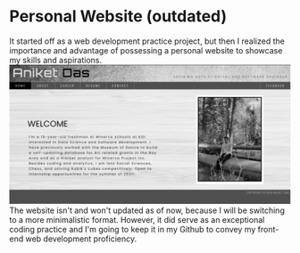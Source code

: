 # Personal Website (outdated)
It started off as a web development practice project, but then I realized the importance and advantage of possessing a personal website to showcase my skills and aspirations. 
![Preview](/Preview.png)
The website isn't and won't updated as of now, because I will be switching to a more minimalistic format. However, it did serve as an exceptional coding practice and I'm going to keep it in my Github to convey my front-end web development proficiency. 
